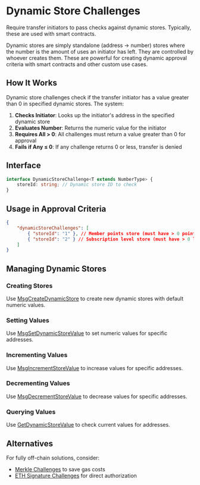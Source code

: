 # Dynamic Store Challenges

Require transfer initiators to pass checks against dynamic stores. Typically, these are used with smart contracts.

Dynamic stores are simply standalone (address -> number) stores where the number is the amount of uses an initiator has left. They are controlled by whoever creates them. These are powerful for creating dynamic approval criteria with smart contracts and other custom use cases.

## How It Works

Dynamic store challenges check if the transfer initiator has a value greater than 0 in specified dynamic stores. The system:

1. **Checks Initiator**: Looks up the initiator's address in the specified dynamic store
2. **Evaluates Number**: Returns the numeric value for the initiator
3. **Requires All > 0**: All challenges must return a value greater than 0 for approval
4. **Fails if Any ≤ 0**: If any challenge returns 0 or less, transfer is denied

## Interface

```typescript
interface DynamicStoreChallenge<T extends NumberType> {
    storeId: string; // Dynamic store ID to check
}
```

## Usage in Approval Criteria

```json
{
    "dynamicStoreChallenges": [
        { "storeId": "1" }, // Member points store (must have > 0 points)
        { "storeId": "2" } // Subscription level store (must have > 0 level)
    ]
}
```

## Managing Dynamic Stores

### Creating Stores

Use [MsgCreateDynamicStore](../../messages/msg-create-dynamic-store.md) to create new dynamic stores with default numeric values.

### Setting Values

Use [MsgSetDynamicStoreValue](../../messages/msg-set-dynamic-store-value.md) to set numeric values for specific addresses.

### Incrementing Values

Use [MsgIncrementStoreValue](../../messages/msg-increment-store-value.md) to increase values for specific addresses.

### Decrementing Values

Use [MsgDecrementStoreValue](../../messages/msg-decrement-store-value.md) to decrease values for specific addresses.

### Querying Values

Use [GetDynamicStoreValue](../../queries/get-dynamic-store-value.md) to check current values for addresses.

## Alternatives

For fully off-chain solutions, consider:

-   [Merkle Challenges](merkle-challenges.md) to save gas costs
-   [ETH Signature Challenges](eth-signature-challenges.md) for direct authorization
